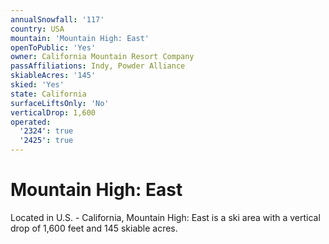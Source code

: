 ```yaml
---
annualSnowfall: '117'
country: USA
mountain: 'Mountain High: East'
openToPublic: 'Yes'
owner: California Mountain Resort Company
passAffiliations: Indy, Powder Alliance
skiableAcres: '145'
skied: 'Yes'
state: California
surfaceLiftsOnly: 'No'
verticalDrop: 1,600
operated:
  '2324': true
  '2425': true
---
```



# Mountain High: East

Located in U.S. - California, Mountain High: East is a ski area with a vertical drop of 1,600 feet and 145 skiable acres.
